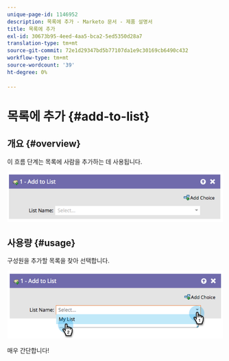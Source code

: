 ```yaml
---
unique-page-id: 1146952
description: 목록에 추가 - Marketo 문서 - 제품 설명서
title: 목록에 추가
exl-id: 30673b95-4eed-4aa5-bca2-5ed5350d28a7
translation-type: tm+mt
source-git-commit: 72e1d29347bd5b77107da1e9c30169cb6490c432
workflow-type: tm+mt
source-wordcount: '39'
ht-degree: 0%

---
```


# 목록에 추가 {#add-to-list}

## 개요 {#overview}

이 흐름 단계는 목록에 사람을 추가하는 데 사용됩니다.

![](assets/image2014-9-22-10-3a41-3a33.png)

## 사용량 {#usage}

구성원을 추가할 목록을 찾아 선택합니다.

![](assets/image2014-9-22-10-3a41-3a40.png)

매우 간단합니다!
